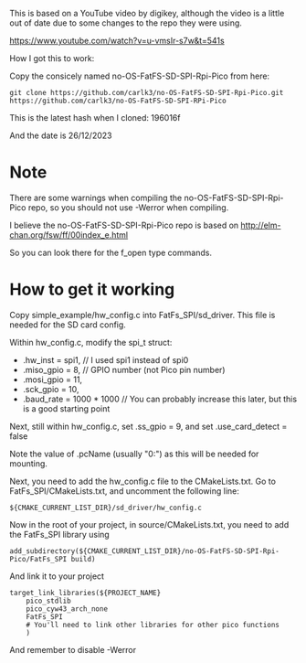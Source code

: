 This is based on a YouTube video by digikey, although the video is a little
out of date due to some changes to the repo they were using.

https://www.youtube.com/watch?v=u-vmsIr-s7w&t=541s

How I got this to work:

Copy the consicely named no-OS-FatFS-SD-SPI-Rpi-Pico from here:

```git clone https://github.com/carlk3/no-OS-FatFS-SD-SPI-Rpi-Pico.git```
```https://github.com/carlk3/no-OS-FatFS-SD-SPI-RPi-Pico```

This is the latest hash when I cloned: 196016f

And the date is 26/12/2023

# Note

There are some warnings when compiling the no-OS-FatFS-SD-SPI-Rpi-Pico repo, so
you should not use -Werror when compiling.

I believe the no-OS-FatFS-SD-SPI-Rpi-Pico repo is based on 
http://elm-chan.org/fsw/ff/00index_e.html

So you can look there for the f_open type commands.

# How to get it working

Copy simple_example/hw_config.c into FatFs_SPI/sd_driver.
This file is needed for the SD card config.

Within hw_config.c, modify the spi_t struct:
- .hw_inst = spi1, // I used spi1 instead of spi0
- .miso_gpio = 8,  // GPIO number (not Pico pin number)
- .mosi_gpio = 11,
- .sck_gpio = 10,
- .baud_rate = 1000 * 1000 // You can probably increase this later, but this is a good starting point

Next, still within hw_config.c, set .ss_gpio = 9, and set .use_card_detect = false

Note the value of .pcName (usually "0:") as this will be needed for mounting.

Next, you need to add the hw_config.c file to the CMakeLists.txt.
Go to FatFs_SPI/CMakeLists.txt, and uncomment the following line:

```${CMAKE_CURRENT_LIST_DIR}/sd_driver/hw_config.c```

Now in the root of your project, in source/CMakeLists.txt, you need to add the 
FatFs_SPI library using

```add_subdirectory(${CMAKE_CURRENT_LIST_DIR}/no-OS-FatFS-SD-SPI-Rpi-Pico/FatFs_SPI build)```

And link it to your project

```
target_link_libraries(${PROJECT_NAME}
    pico_stdlib
    pico_cyw43_arch_none
    FatFs_SPI
    # You'll need to link other libraries for other pico functions
    )
```

And remember to disable -Werror
